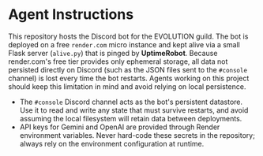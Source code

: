 # Agent Instructions
This repository hosts the Discord bot for the EVOLUTION guild. The bot is deployed on a free `render.com` micro instance and kept alive via a small Flask server (`alive.py`) that is pinged by **UptimeRobot**. Because render.com's free tier provides only ephemeral storage, all data not persisted directly on Discord (such as the JSON files sent to the `#console` channel) is lost every time the bot restarts. Agents working on this project should keep this limitation in mind and avoid relying on local persistence.

- The `#console` Discord channel acts as the bot's persistent datastore. Use it to read and write any state that must survive restarts, and avoid assuming the local filesystem will retain data between deployments.
- API keys for Gemini and OpenAI are provided through Render environment variables. Never hard-code these secrets in the repository; always rely on the environment configuration at runtime.
